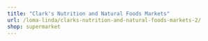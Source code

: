 ```yaml
---
title: "Clark's Nutrition and Natural Foods Markets"
url: /loma-linda/clarks-nutrition-and-natural-foods-markets-2/
shop: supermarket
---
```

